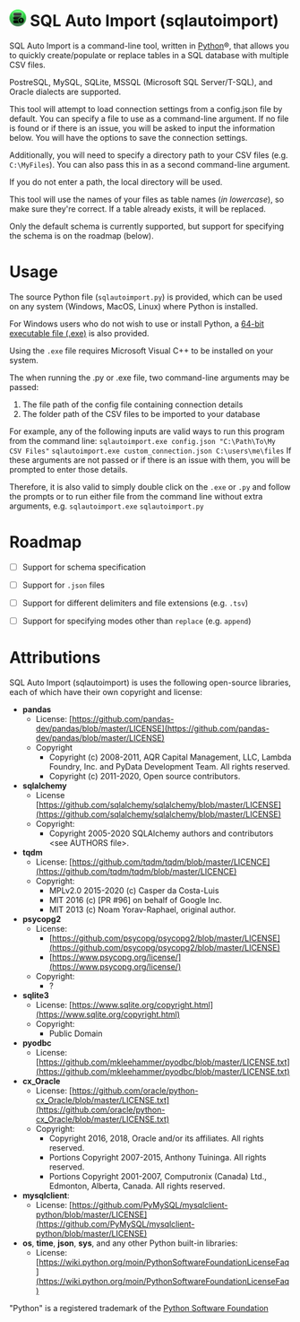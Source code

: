 

# <img src="https://raw.githubusercontent.com/kevinlakhani/sqlautoimport/1fb8a56c1e288cacfbc07ba997b5656be08c16e7/icon/icon.svg" alt="icon" height="30"/> SQL Auto Import (sqlautoimport)
SQL Auto Import is a command-line tool, written in [Python](https://www.python.org/)®, that allows you to quickly create/populate or replace tables in a SQL database with multiple CSV files.

PostreSQL, MySQL, SQLite, MSSQL (Microsoft SQL Server/T-SQL), and Oracle dialects are supported.

This tool will attempt to load connection settings from a config.json file by default. You can specify
a file to use as a command-line argument. If no file is found or if there is an issue, you will be asked
to input the information below. You will have the options to save the connection settings. 

Additionally, you will need to specify a directory path to your CSV files (e.g. `C:\MyFiles`). You can
also pass this in as a second command-line argument. 

If you do not enter a path, the local directory will be used.

This tool will use the names of your files as table names (*in lowercase*), so make sure they're correct. If a table already exists, it will be replaced.

Only the default schema is currently supported, but support for specifying the schema is on the roadmap (below).

# Usage
The source Python file (`sqlautoimport.py`) is provided, which can be used on any system (Windows, MacOS, Linux) where Python is installed. 

For Windows users who do not wish to use or install Python, a [64-bit executable file (.exe)](https://github.com/kevinlakhani/sqlautoimport/raw/master/sqlautoimport.exe) is also provided.

Using the `.exe` file requires Microsoft Visual C++ to be installed on your system.

The when running the .py or .exe file, two command-line arguments may be passed:
 1. The file path of the config file containing connection details
 2. The folder path of the CSV files to be imported to your database

For example, any of the following inputs are valid ways to run this program from the command line:
`sqlautoimport.exe config.json "C:\Path\To\My CSV Files"`
`sqlautoimport.exe custom_connection.json C:\users\me\files`
If these arguments are not passed or if there is an issue with them, you will be prompted to enter those details.

Therefore, it is also valid to simply double click on the `.exe` or `.py` and follow the prompts or to run either file from the command line without extra arguments, e.g.
`sqlautoimport.exe`
`sqlautoimport.py`

# Roadmap
 - [ ] Support for schema specification
 - [ ] Support for `.json` files
 - [ ] Support for different delimiters and file extensions (e.g. `.tsv`)
 - [ ] Support for specifying modes other than `replace` (e.g. `append`)


# Attributions
SQL Auto Import (sqlautoimport) is uses the following open-source libraries, each of which have their own copyright and license:

 - **pandas**
	 - License: [https://github.com/pandas-dev/pandas/blob/master/LICENSE](https://github.com/pandas-dev/pandas/blob/master/LICENSE)
	 - Copyright
		 - Copyright (c) 2008-2011, AQR Capital Management, LLC, Lambda Foundry, Inc. and PyData Development Team. All rights reserved.
		 - Copyright (c) 2011-2020, Open source contributors.
 - **sqlalchemy**
	 - License [https://github.com/sqlalchemy/sqlalchemy/blob/master/LICENSE](https://github.com/sqlalchemy/sqlalchemy/blob/master/LICENSE)
	 - Copyright:
		 - Copyright 2005-2020 SQLAlchemy authors and contributors \<see AUTHORS file>.
- **tqdm**
	- License: [https://github.com/tqdm/tqdm/blob/master/LICENCE](https://github.com/tqdm/tqdm/blob/master/LICENCE)
	- Copyright:
		- MPLv2.0 2015-2020 (c) Casper da Costa-Luis
		- MIT 2016 (c) [PR #96] on behalf of Google Inc.
		- MIT 2013 (c) Noam Yorav-Raphael, original author.
- **psycopg2**
	 - License: 
		 - [https://github.com/psycopg/psycopg2/blob/master/LICENSE](https://github.com/psycopg/psycopg2/blob/master/LICENSE)
		 - [https://www.psycopg.org/license/](https://www.psycopg.org/license/)
	 - Copyright:
		 - ?
 -  **sqlite3**
	 - License: [https://www.sqlite.org/copyright.html](https://www.sqlite.org/copyright.html)
	 - Copyright:
		 - Public Domain
- **pyodbc**
	- License: [https://github.com/mkleehammer/pyodbc/blob/master/LICENSE.txt](https://github.com/mkleehammer/pyodbc/blob/master/LICENSE.txt)
- **cx_Oracle**
	- License: [https://github.com/oracle/python-cx_Oracle/blob/master/LICENSE.txt](https://github.com/oracle/python-cx_Oracle/blob/master/LICENSE.txt)
	- Copyright: 
		- Copyright 2016, 2018, Oracle and/or its affiliates. All rights reserved.
		- Portions Copyright 2007-2015, Anthony Tuininga. All rights reserved.
		- Portions Copyright 2001-2007, Computronix (Canada) Ltd., Edmonton, Alberta, Canada. All rights reserved.
- **mysqlclient**:
	- License: [https://github.com/PyMySQL/mysqlclient-python/blob/master/LICENSE](https://github.com/PyMySQL/mysqlclient-python/blob/master/LICENSE)
- **os**, **time**, **json**, **sys**, and any other Python built-in libraries:
	- License: [https://wiki.python.org/moin/PythonSoftwareFoundationLicenseFaq](https://wiki.python.org/moin/PythonSoftwareFoundationLicenseFaq) 

"Python" is a registered trademark of the [Python Software Foundation]([https://www.python.org/psf/)